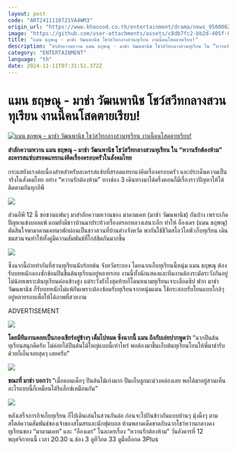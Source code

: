 ```yaml
---
layout: post
code: "ART2411110721VA4WM3"
origin_url: "https://www.khaosod.co.th/entertainment/drama/news_9500062"
image: "https://github.com/user-attachments/assets/c8db7fc2-bb2d-405f-8457-95c612187ab0"
title: "แมน ธฤษณุ - มาช่า วัฒนพานิช โชว์สวีทกลางสวนทุเรียน งานนี้คนโสดตายเรียบ!"
description: "สำลักความหวาน แมน ธฤษณุ - มาช่า วัฒนพานิช โชว์สวีทกลางสวนทุเรียน ใน “หวานรักต้องห้าม” ละครรสแซ่บสรอดแทรกแง่คิดเรื่องครอบครัวในสังคมไทย"
category: "ENTERTAINMENT"
language: "th"
date: 2024-11-11T07:31:51.372Z
---
```


# แมน ธฤษณุ - มาช่า วัฒนพานิช โชว์สวีทกลางสวนทุเรียน งานนี้คนโสดตายเรียบ!

[![แมน ธฤษณุ - มาช่า วัฒนพานิช โชว์สวีทกลางสวนทุเรียน งานนี้คนโสดตายเรียบ!](https://www.khaosod.co.th/wpapp/uploads/2024/11/ปกขาว4คำ-เส้น-15.jpg "แมน ธฤษณุ - มาช่า วัฒนพานิช โชว์สวีทกลางสวนทุเรียน งานนี้คนโสดตายเรียบ!")](https://www.khaosod.co.th/wpapp/uploads/2024/11/ปกขาว4คำ-เส้น-15.jpg)

**สำลักความหวาน แมน ธฤษณุ – มาช่า วัฒนพานิช โชว์สวีทกลางสวนทุเรียน ใน “หวานรักต้องห้าม” ละครรสแซ่บสรอดแทรกแง่คิดเรื่องครอบครัวในสังคมไทย**

กระแสยังแรงต่อเนื่องสำหสำหรับละครรสแซ่บที่สรอดแทรกแง่คิดเรื่องครอบครัว และประเด็นความเป็นจริงในสังคมไทย อย่าง “หวานรักต้องห้าม” ทางช่อง 3 เดินทางมาได้ครึ่งตอนก็มีเรื่องราวปัญหาให้ได้ติดตามกันทุกอีพี

![](https://www.khaosod.co.th/wpapp/uploads/2024/11/1-22-696x392.jpg)

ส่วนอีพี 12 นี้ ขอชวนแฟนๆ มาสำลักความหวานของ มาดามเคท (มาช่า วัฒนพานิช) กันบ้าง เพราะเกิดปัญหาแข่งบอลแพ้ แถมยังมีชาวบ้านมาประท้วงเรื่องตรอกหลวงเสนาะอีก ทำให้ อ็องเดร (แมน ธฤษณุ) ตัดสินใจพามาดามเคทมาพักผ่อนเป็นชาวสวนที่บ้านต่างจังหวัด พากันใช้ชีวิตสโลว์ไลฟ์ เก็บทุเรียน เดินชมสวนจนทำให้ทั้งคู่มีความสัมพันธ์ที่ใกล้ชิดกันมากขึ้น

![](https://www.khaosod.co.th/wpapp/uploads/2024/11/IMG_7480-696x464.jpg)

ซึ่งฉากนี้ถ่ายทำกันที่สวนทุเรียนนับร้อยต้น จังหวัดระยอง โดยฉากเก็บทุเรียนนี้หนุ่ม แมน ธฤษณุ ต้องรับบทหนักลองซักซ้อมปีนขึ้นต้นทุเรียนอยู่หลายรอบ งานนี้ทั้งนักแสดงและทีมงานต้องระมัดระวังกันอยู่ไม่น้อยเพราะต้นทุเรียนค่อนข้างสูง แต่ระวังยังไงสุดท้ายก็โดนหนามทุเรียนเจาะเลือดซิป ฟาก มาช่า วัฒนพานิช ก็รับบทหนักไม่แพ้กันเพราะต้องซ้อมรับทุเรียนจากหนุ่มแมน ใช้กระสอบรับโยนแบบใกล้ๆ อยู่หลายรอบเพื่อให้ได้ภาพที่สวยงาม

ADVERTISEMENT

![](https://www.khaosod.co.th/wpapp/uploads/2024/11/IMG_7590-696x464.jpg)

**โดยมีทีมงานคอยเป็นกองเชียร์อยู่ข้างๆ เต็มไปหมด ซึ่งฉากนี้ แมน ถึงกับเอ่ยปากพูดว่า** “ฉากปีนต้นทุเรียนสนุกดีครับ ไม่ค่อยได้ปีนต้นไม้ใหญ่แบบนี้เท่าไหร่ พอต้องมาขึ้นเก็บต้นทุเรียนโยนให้พี่มาช่ารับด้วยก็เอ็นจอยสุดๆ เลยครับ”

![](https://www.khaosod.co.th/wpapp/uploads/2024/11/IMG_7459-696x464.jpg)

**ขณะที่ มาช่า บอกว่า** “เมื่อตอนเด็กๆ ปีนต้นไม้เก่งมาก ปีนเก็บลูกมะม่วงคล่องเลย พอได้มาอยู่สวนเห็นอะไรแบบนี้ก็เหมือนได้รีแล็กซ์เหมือนกัน”

![](https://www.khaosod.co.th/wpapp/uploads/2024/11/IMG_7710-696x464.jpg)

หลังเสร็จภารกิจเก็บทุเรียน ก็ไปเดินเล่นในสวนกันต่อ ก่อนจะไปกินข้าวกันแบบบ้านๆ มุ้งมิ้งๆ ตามสไตล์ความสัมพันธ์ของเจ้าของสโมสรและนักฟุตบอล ห้ามพลาดเด็ดขาดกับฉากโชว์หวานกลางดงทุเรียนของ “มาดามเคท” และ “อ็องเดร” ในละครเรื่อง “หวานรักต้องห้าม” วันอังคารที่ 12 พฤศจิกายนนี้ เวลา 20.30 น.ช่อง 3 ดูทีวีกด 33 ดูมือถือกด 3Plus